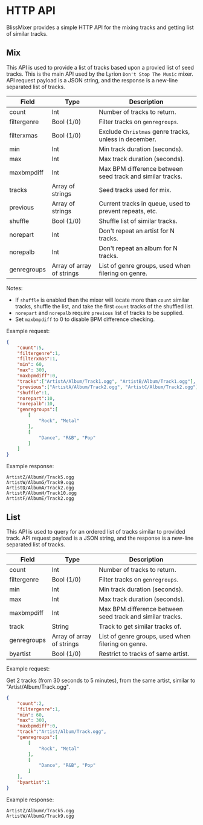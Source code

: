 # HTTP API

BlissMixer provides a simple HTTP API for the mixing tracks and getting list of similar tracks.

## Mix

This API is used to provide a list of tracks based upon a provied list of seed tracks. This is the main
API used by the Lyrion `Don't Stop The Music` mixer. API request payload is a JSON string, and the
response is a new-line separated list of tracks.

| Field       | Type                      | Description                                               |
| ----------- | ------------------------- | ----------------------------------------------------------|
| count       | Int                       | Number of tracks to return.                               |
| filtergenre | Bool (1/0)                | Filter tracks on `genregroups`.                           |
| filterxmas  | Bool (1/0)                | Exclude `Christmas` genre tracks, unless in december.     |
| min         | Int                       | Min track duration (seconds).                             |
| max         | Int                       | Max track duration (seconds).                             |
| maxbmpdiff  | Int                       | Max BPM difference between seed track and similar tracks. |
| tracks      | Array of strings          | Seed tracks used for mix.                                 |
| previous    | Array of strings          | Current tracks in queue, used to prevent repeats, etc.    |
| shuffle     | Bool (1/0)                | Shuffle list of similar tracks.                           |
| norepart    | Int                       | Don't repeat an artist for N tracks.                      |
| norepalb    | Int                       | Don't repeat an album for N tracks.                       |
| genregroups | Array of array of strings | List of genre groups, used when filering on genre.        |


Notes:
* If `shuffle` is enabled then the mixer will locate more than `count` similar tracks, shuffle the list, and take the first `count` tracks of the shuffled list.
* `norepart` and `norepalb` require `previous` list of tracks to be supplied.
* Set `maxbmpdiff` to 0 to disable BPM difference checking.


Example request:
```json
{
    "count":5,
    "filtergenre":1,
    "filterxmas":1,
    "min": 60,
    "max": 300,
    "maxbpmdiff":0,
    "tracks":["ArtistA/Album/Track1.ogg", "ArtistB/Album/Track1.ogg"],
    "previous":["ArtistA/Album/Track2.ogg", "ArtistC/Album/Track2.ogg"],
    "shuffle":1,
    "norepart":10,
    "norepalb":10,
    "genregroups":[
        [
            "Rock", "Metal"
        ],
        [
            "Dance", "R&B", "Pop"
        ]
    ]
}
```

Example response:

```text
ArtistZ/AlbumY/Track5.ogg
ArtistW/AlbumG/Track9.ogg
ArtistD/AlbumA/Track2.ogg
ArtistP/AlbumH/Track10.ogg
ArtistF/AlbumE/Track2.ogg
```

## List

This API is used to query for an ordered list of tracks similar to provided track. API request payload
is a JSON string, and the response is a new-line separated list of tracks.

| Field       | Type                      | Description                                               |
| ----------- | ------------------------- | ----------------------------------------------------------|
| count       | Int                       | Number of tracks to return.                               |
| filtergenre | Bool (1/0)                | Filter tracks on `genregroups`.                           |
| min         | Int                       | Min track duration (seconds).                             |
| max         | Int                       | Max track duration (seconds).                             |
| maxbmpdiff  | Int                       | Max BPM difference between seed track and similar tracks. |
| track       | String                    | Track to get similar tracks of.                           |
| genregroups | Array of array of strings | List of genre groups, used when filering on genre.        |
| byartist    | Bool (1/0)                | Restrict to tracks of same artist.                        |


Example request:

Get 2 tracks (from 30 seconds to 5 minutes), from the same artist, similar to "Artist/Album/Track.ogg".

```json
{
    "count":2,
    "filtergenre":1,
    "min": 60,
    "max": 300,
    "maxbpmdiff":0,
    "track":"Artist/Album/Track.ogg",
    "genregroups":[
        [
            "Rock", "Metal"
        ],
        [
            "Dance", "R&B", "Pop"
        ]
    ],
    "byartist":1
}
```

Example response:

```text
ArtistZ/AlbumY/Track5.ogg
ArtistW/AlbumG/Track9.ogg
```
